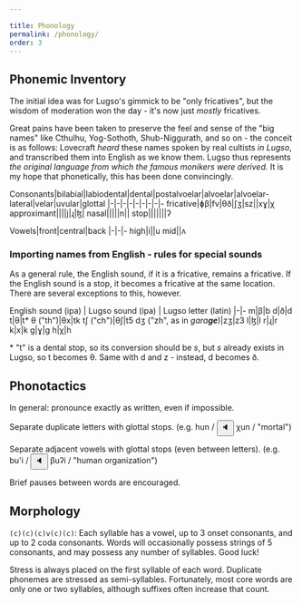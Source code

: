 ```yaml
---

title: Phonology
permalink: /phonology/
order: 3
---
```


## Phonemic Inventory

The initial idea was for Lugso's gimmick to be "only fricatives", but the wisdom of moderation won the day - it's now just *mostly* fricatives.

Great pains have been taken to preserve the feel and sense of the "big names" like Cthulhu, Yog-Sothoth, Shub-Niggurath, and so on - the conceit is as follows: Lovecraft *heard* these names spoken by real cultists *in Lugso*, and transcribed them into English as we know them. Lugso thus represents *the original language from which the famous monikers were derived.* It is my hope that phonetically, this has been done convincingly.

Consonants|bilabial|labiodental|dental|postalvoelar|alvoelar|alvoelar-lateral|velar|uvular|glottal
|-|-|-|-|-|-|-|-|-
fricative|ɸβ|fv|θð|ʃʒ|sz||xɣ|χ
approximant||||j|ɻ|ɮ|
nasal|||||n||
stop|||||||ʔ

Vowels|front|central|back
|-|-|-
high|i||u
mid||ʌ

### Importing names from English - rules for special sounds

As a general rule, the English sound, if it is a fricative, remains a fricative. If the English sound is a stop, it becomes a fricative at the same location. There are several exceptions to this, however.

English sound (ipa) | Lugso sound (ipa) | Lugso letter (latin)
|-|-
m|β|b
d|ð|d
t|θ|t*
θ ("th")|θx|tk
tʃ ("ch")|θʃ|t5
dʒ ("zh", as in _gara**ge**_)|zʒ|z3
l|ɮ|l
r|ɻ|r
k|x|k
g|ɣ|g
h|χ|h

\* "t" is a dental stop, so its conversion should be _s_, but _s_ already exists in Lugso, so t becomes θ. Same with d and z - instead, d becomes ð.

## Phonotactics

In general: pronounce exactly as written, even if impossible.

Separate duplicate letters with glottal stops. (e.g. hun /<span class='spoken'> <button class='speak' type='button' data-ipa='χun'>🔈</button> <span class='ipa'>χun</span> </span>/ "mortal")

Separate adjacent vowels with glottal stops (even between letters). (e.g. bu'i /<span class='spoken'> <button class='speak' type='button' data-ipa='βuʔi'>🔈</button> <span class='ipa'>βuʔi</span> </span>/ "human organization")

Brief pauses between words are encouraged.

## Morphology

`(c)(c)(c)v(c)(c)`: Each syllable has a vowel, up to 3 onset consonants, and up to 2 coda consonants. Words will occasionally possess strings of 5 consonants, and may possess any number of syllables. Good luck!

Stress is always placed on the first syllable of each word. Duplicate phonemes are stressed as semi-syllables. Fortunately, most core words are only one or two syllables, although suffixes often increase that count.
